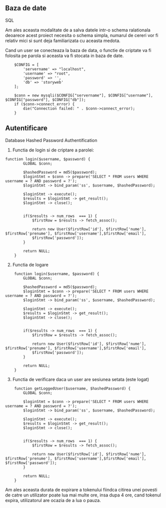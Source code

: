 
## Baza de date

SQL 

Am ales aceasta modalitate de a salva datele intr-o schema ralationala deoarece acest proiect necesita o schema simpla, numarul de cereri vor fi relativ mici si sunt deja familiarizata cu aceasta medota.

Cand un user se conecteaza la baza de data, o functie de criptate va fi folosita pe parola si aceasta va fi stocata in baza de date. 

```
    $CONFIG = [
        'servername' => "localhost",
        'username' => "root",
        'password' => '',
        'db' => 'storyweb'
    ];

    $conn = new mysqli($CONFIG["servername"], $CONFIG["username"], $CONFIG["password"], $CONFIG["db"]);
    if ($conn->connect_error) {
        die("Connection failed: " . $conn->connect_error);
    }
```

## Autentificare

Database Hashed Password Authentification


1. Functia de login si de criptare a parolei: 

```
function login($username, $password) {
        GLOBAL $conn;

        $hashedPassword = md5($password);
        $loginStmt = $conn -> prepare('SELECT * FROM users WHERE username = ? AND password = ?');
        $loginStmt -> bind_param('ss', $username, $hashedPassword);

        $loginStmt -> execute();
        $results = $loginStmt -> get_result();
        $loginStmt -> close();

        
        if($results -> num_rows  === 1) {
            $firstRow = $results -> fetch_assoc();

            return new User($firstRow['id'], $firstRow['nume'], $firstRow['prenume'], $firstRow['username'],$firstRow['email'],
            $firstRow['password']);
        } 

        return NULL;
    }

```

2. Functia de logare

```
    function login($username, $password) {
        GLOBAL $conn;

        $hashedPassword = md5($password);
        $loginStmt = $conn -> prepare('SELECT * FROM users WHERE username = ? AND password = ?');
        $loginStmt -> bind_param('ss', $username, $hashedPassword);

        $loginStmt -> execute();
        $results = $loginStmt -> get_result();
        $loginStmt -> close();

        
        if($results -> num_rows  === 1) {
            $firstRow = $results -> fetch_assoc();

            return new User($firstRow['id'], $firstRow['nume'], $firstRow['prenume'], $firstRow['username'],$firstRow['email'],
            $firstRow['password']);
        } 

        return NULL;
    }
```

3. Functia de verificare daca un user are sesiunea setata (este logat)

```
    function getLoggedUser($username, $hashedPassword) {
        GLOBAL $conn;

        $loginStmt = $conn -> prepare('SELECT * FROM users WHERE username = ? AND password = ?');
        $loginStmt -> bind_param('ss', $username, $hashedPassword);

        $loginStmt -> execute();
        $results = $loginStmt -> get_result();
        $loginStmt -> close();

        
        if($results -> num_rows  === 1) {
            $firstRow = $results -> fetch_assoc();

            return new User($firstRow['id'], $firstRow['nume'], $firstRow['prenume'], $firstRow['username'],$firstRow['email'], $firstRow['password']);
        } 

        return NULL;
    }
```

Am ales aceasta durata de expirare a tokenului fiindca citirea unei povesti de catre un utilizator poate lua mai multe ore, insa dupa 4 ore, cand tokenul expira, utilizatorul are ocazia de a lua o pauza.